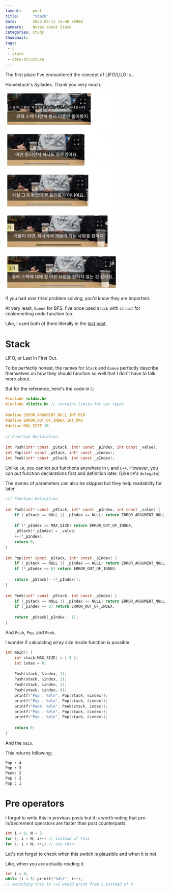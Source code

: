 ```yaml
---
layout:     post
title:      "Stack"
date:       2023-03-11 14:00 +0900
summary:    Notes about Stack
categories: study
thumbnail: 
tags:
 - c
 - stack
 - data-structure
---
```


The first place I've encountered the concept of LIFO/LILO is...

Homestuck's Sylladex.
Thank you very much.

![Dumb](/images/0310-FqrzNipaQAE1f7-.png)

If you had ever tried problem solving, you'd know they are important.

At very least, `Queue` for BFS.
I've once used `Stack` with `struct` for implementing undo function too.

Like, I used both of them literally in the [last post][LastPost].


# Stack

LIFO, or Last In First Out.

To be perfectly honest, the names for `Stack` and `Queue` perfectly
describe themselves on how they should function so well that
I don't have to talk more about.

But for the reference, here's the code in `C`:

```c
#include <stdio.h>
#include <limits.h> // contains limits for var types

#define ERROR_ARGUMENT_NULL INT_MIN
#define ERROR_OUT_OF_INDEX INT_MAX
#define MAX_SIZE 10

// Function Declaration

int Push(int* const _pStack, int* const _pIndex, int const _value);
int Pop(int* const _pStack, int* const _pIndex);
int Peek(int* const _pStack, int const _pIndex);
```

Unlike `C#`, you cannot put functions anywhere in `C` and `C++`.
However, you can put function declarations first and definition later.
(Like `C#`'s `delegate`)

The names of parameters can also be skipped but
they help readability for later.

```c
/// Function Definition

int Push(int* const _pStack, int* const _pIndex, int const _value) {
	if (_pStack == NULL || _pIndex == NULL) return ERROR_ARGUMENT_NULL;

	if (*_pIndex >= MAX_SIZE) return ERROR_OUT_OF_INDEX;
	_pStack[*_pIndex] = _value;
	++(*_pIndex);
	return 0;
}

int Pop(int* const _pStack, int* const _pIndex) {
	if (_pStack == NULL || _pIndex == NULL) return ERROR_ARGUMENT_NULL;
	if (*_pIndex <= 0) return ERROR_OUT_OF_INDEX;

	return _pStack[--(*_pIndex)];
}

int Peek(int* const _pStack, int const _pIndex) {
	if (_pStack == NULL || _pIndex == NULL) return ERROR_ARGUMENT_NULL;
	if (_pIndex <= 0) return ERROR_OUT_OF_INDEX;

	return _pStack[_pIndex - 1];
}
```

And `Push`, `Pop`, and `Peek`.

I wonder if calculating array size inside function is possible.

```c
int main() {
	int stack[MAX_SIZE] = { 0 };
	int index = 0;

	Push(stack, &index, 1);
	Push(stack, &index, 2);
	Push(stack, &index, 3);
	Push(stack, &index, 4);
	printf("Pop : %d\n", Pop(stack, &index));
	printf("Pop : %d\n", Pop(stack, &index));
	printf("Peek: %d\n", Peek(stack, index));
	printf("Pop : %d\n", Pop(stack, &index));
	printf("Pop : %d\n", Pop(stack, &index));

	return 0;
}
```

And the `main`.

This returns following:

```
Pop : 4
Pop : 3
Peek: 2
Pop : 2
Pop : 1

```

# Pre operators

I forgot to write this in previous posts but
it is worth noting that pre-in/decrement operators are
faster than post counterparts.

```c
int i = 0, N = 5;
for (; i < N; i++) // instead of this
for (; i < N; ++i) // use this!
```

Let's not forget to check when this switch is plausible
and when it is not.

Like, when you are actually reading it.

```c
int i = 0;
while (i < 5) printf("%d\t", i++);
// switching this to ++i would print from 1 instead of 0
```



[LastPost]: /blog/2023/03/11/9328-keys/